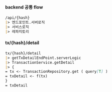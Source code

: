 #### backend 공통 flow

```md
/api/{hash}
|> 엔드포인트.서버로직
|> 서비스로직
|> 레파지토리
```

#### tx/{hash}/detail

```md
tx/{hash}/detail
|> getTxDetailEndPoint.serverLogic
|> TransactionService.getDetail
|> {
= tx <- TransactionRepository.get ( query[T] )
= txDetail <- f(tx)
}
= txDetail
```
